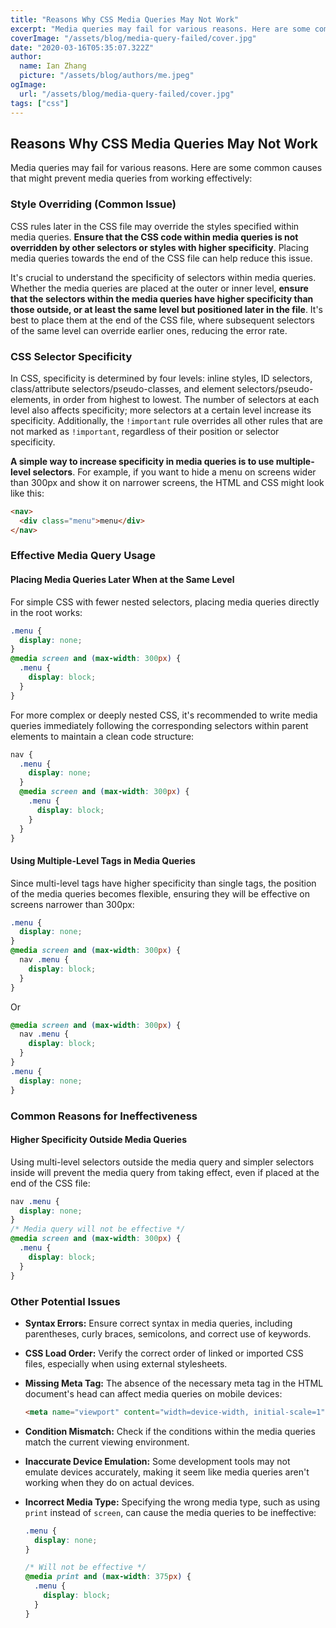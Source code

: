 ```yaml
---
title: "Reasons Why CSS Media Queries May Not Work"
excerpt: "Media queries may fail for various reasons. Here are some common causes that might prevent media queries from working effectively"
coverImage: "/assets/blog/media-query-failed/cover.jpg"
date: "2020-03-16T05:35:07.322Z"
author:
  name: Ian Zhang
  picture: "/assets/blog/authors/me.jpeg"
ogImage:
  url: "/assets/blog/media-query-failed/cover.jpg"
tags: ["css"]
---
```


## Reasons Why CSS Media Queries May Not Work

Media queries may fail for various reasons. Here are some common causes that might prevent media queries from working effectively:

### Style Overriding (Common Issue)

CSS rules later in the CSS file may override the styles specified within media queries. **Ensure that the CSS code within media queries is not overridden by other selectors or styles with higher specificity**. Placing media queries towards the end of the CSS file can help reduce this issue.

It's crucial to understand the specificity of selectors within media queries. Whether the media queries are placed at the outer or inner level, **ensure that the selectors within the media queries have higher specificity than those outside, or at least the same level but positioned later in the file**. It's best to place them at the end of the CSS file, where subsequent selectors of the same level can override earlier ones, reducing the error rate.

### CSS Selector Specificity

In CSS, specificity is determined by four levels: inline styles, ID selectors, class/attribute selectors/pseudo-classes, and element selectors/pseudo-elements, in order from highest to lowest. The number of selectors at each level also affects specificity; more selectors at a certain level increase its specificity. Additionally, the `!important` rule overrides all other rules that are not marked as `!important`, regardless of their position or selector specificity.

**A simple way to increase specificity in media queries is to use multiple-level selectors**. For example, if you want to hide a menu on screens wider than 300px and show it on narrower screens, the HTML and CSS might look like this:

```html
<nav>
  <div class="menu">menu</div>
</nav>
```

### Effective Media Query Usage

#### Placing Media Queries Later When at the Same Level

For simple CSS with fewer nested selectors, placing media queries directly in the root works:

```css
.menu {
  display: none;
}
@media screen and (max-width: 300px) {
  .menu {
    display: block;
  }
}
```

For more complex or deeply nested CSS, it's recommended to write media queries immediately following the corresponding selectors within parent elements to maintain a clean code structure:

```css
nav {
  .menu {
    display: none;
  }
  @media screen and (max-width: 300px) {
    .menu {
      display: block;
    }
  }
}
```

#### Using Multiple-Level Tags in Media Queries

Since multi-level tags have higher specificity than single tags, the position of the media queries becomes flexible, ensuring they will be effective on screens narrower than 300px:

```css
.menu {
  display: none;
}
@media screen and (max-width: 300px) {
  nav .menu {
    display: block;
  }
}
```

Or

```css
@media screen and (max-width: 300px) {
  nav .menu {
    display: block;
  }
}
.menu {
  display: none;
}
```

### Common Reasons for Ineffectiveness

#### Higher Specificity Outside Media Queries

Using multi-level selectors outside the media query and simpler selectors inside will prevent the media query from taking effect, even if placed at the end of the CSS file:

```css
nav .menu {
  display: none;
}
/* Media query will not be effective */
@media screen and (max-width: 300px) {
  .menu {
    display: block;
  }
}
```

### Other Potential Issues

- **Syntax Errors:** Ensure correct syntax in media queries, including parentheses, curly braces, semicolons, and correct use of keywords.
- **CSS Load Order:** Verify the correct order of linked or imported CSS files, especially when using external stylesheets.
- **Missing Meta Tag:** The absence of the necessary meta tag in the HTML document's head can affect media queries on mobile devices:

  ```html
  <meta name="viewport" content="width=device-width, initial-scale=1" />
  ```

- **Condition Mismatch:** Check if the conditions within the media queries match the current viewing environment.
- **Inaccurate Device Emulation:** Some development tools may not emulate devices accurately, making it seem like media queries aren't working when they do on actual devices.
- **Incorrect Media Type:** Specifying the wrong media type, such as using `print` instead of `screen`, can cause the media queries to be ineffective:

  ```css
  .menu {
    display: none;
  }

  /* Will not be effective */
  @media print and (max-width: 375px) {
    .menu {
      display: block;
    }
  }
  ```
